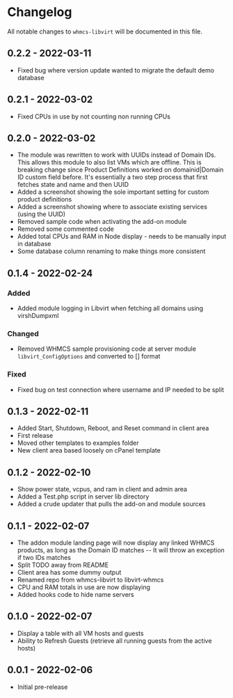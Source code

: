 # Changelog

All notable changes to `whmcs-libvirt` will be documented in this file.

## 0.2.2 - 2022-03-11

- Fixed bug where version update wanted to migrate the default demo database

## 0.2.1 - 2022-03-02

- Fixed CPUs in use by not counting non running CPUs

## 0.2.0 - 2022-03-02

- The module was rewritten to work with UUIDs instead of Domain IDs. This allows this module to also list VMs which are offline. This is breaking change since Product Definitions worked on domainid|Domain ID custom field before. It's essentially a two step process that first fetches state and name and then UUID
- Added a screenshot showing the sole important setting for custom product definitions
- Added a screenshot showing where to associate existing services (using the UUID)
- Removed sample code when activating the add-on module
- Removed some commented code
- Added total CPUs and RAM in Node display - needs to be manually input in database
- Some database column renaming to make things more consistent

## 0.1.4 - 2022-02-24

### Added
- Added module logging in Libvirt when fetching all domains using virshDumpxml

### Changed
- Removed WHMCS sample provisioning code at server module `libvirt_ConfigOptions` and converted to [] format

### Fixed
- Fixed bug on test connection where username and IP needed to be split

## 0.1.3 - 2022-02-11

- Added Start, Shutdown, Reboot, and Reset command in client area
- First release
- Moved other templates to examples folder
- New client area based loosely on cPanel template

## 0.1.2 - 2022-02-10

- Show power state, vcpus, and ram in client and admin area
- Added a Test.php script in server lib directory
- Added a crude updater that pulls the add-on and module sources 

## 0.1.1 - 2022-02-07

- The addon module landing page will now display any linked WHMCS products, as long as the Domain ID matches
-- It will throw an exception if two IDs matches
- Split TODO away from README
- Client area has some dummy output
- Renamed repo from whmcs-libvirt to libvirt-whmcs
- CPU and RAM totals in use are now displaying
- Added hooks code to hide name servers

## 0.1.0 - 2022-02-07

- Display a table with all VM hosts and guests
- Ability to Refresh Guests (retrieve all running guests from the active hosts)

## 0.0.1 - 2022-02-06

- Initial pre-release